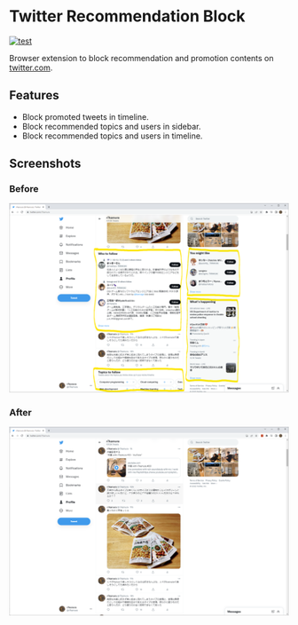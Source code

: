 # Twitter Recommendation Block

[![test](https://github.com/r7kamura/twitter-recommendation-block/actions/workflows/test.yml/badge.svg)](https://github.com/r7kamura/twitter-recommendation-block/actions/workflows/test.yml)

Browser extension to block recommendation and promotion contents on [twitter.com](https://twitter.com/).

## Features

- Block promoted tweets in timeline.
- Block recommended topics and users in sidebar.
- Block recommended topics and users in timeline.

## Screenshots

### Before

![](images/screenshot-before.png)

### After

![](images/screenshot-after.png)
